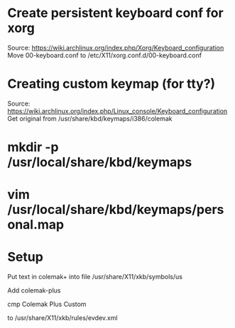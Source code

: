 # Create persistent keyboard conf for xorg
Source: https://wiki.archlinux.org/index.php/Xorg/Keyboard_configuration
Move 00-keyboard.conf to /etc/X11/xorg.conf.d/00-keyboard.conf

# Creating custom keymap (for tty?)
Source: https://wiki.archlinux.org/index.php/Linux_console/Keyboard_configuration
Get original from /usr/share/kbd/keymaps/i386/colemak

# mkdir -p /usr/local/share/kbd/keymaps
# vim /usr/local/share/kbd/keymaps/personal.map



# Setup
Put text in colemak+ into file /usr/share/X11/xkb/symbols/us


Add
<configItem>
 <name>colemak-plus</name>
 <!-- Keyboard indicator for Custom layout Colemak plus layouts -->
 <shortDescription>cmp</shortDescription>
 <description>Colemak Plus Custom</description>
</configItem>


to /usr/share/X11/xkb/rules/evdev.xml
